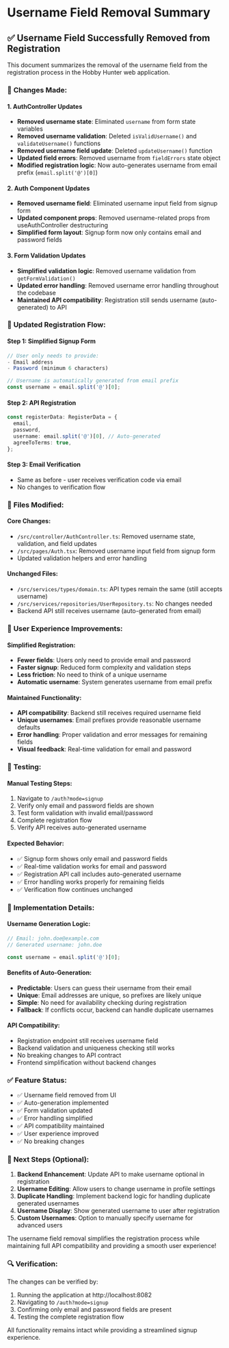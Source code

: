 # Username Field Removal Summary

## ✅ Username Field Successfully Removed from Registration

This document summarizes the removal of the username field from the registration process in the Hobby Hunter web application.

### 🎯 **Changes Made:**

#### 1. **AuthController Updates**
- **Removed username state**: Eliminated `username` from form state variables
- **Removed username validation**: Deleted `isValidUsername()` and `validateUsername()` functions  
- **Removed username field update**: Deleted `updateUsername()` function
- **Updated field errors**: Removed username from `fieldErrors` state object
- **Modified registration logic**: Now auto-generates username from email prefix (`email.split('@')[0]`)

#### 2. **Auth Component Updates**
- **Removed username field**: Eliminated username input field from signup form
- **Updated component props**: Removed username-related props from useAuthController destructuring
- **Simplified form layout**: Signup form now only contains email and password fields

#### 3. **Form Validation Updates**
- **Simplified validation logic**: Removed username validation from `getFormValidation()`
- **Updated error handling**: Removed username error handling throughout the codebase
- **Maintained API compatibility**: Registration still sends username (auto-generated) to API

### 🔄 **Updated Registration Flow:**

#### **Step 1: Simplified Signup Form**
```typescript
// User only needs to provide:
- Email address
- Password (minimum 6 characters)

// Username is automatically generated from email prefix
const username = email.split('@')[0];
```

#### **Step 2: API Registration**
```typescript
const registerData: RegisterData = {
  email,
  password,
  username: email.split('@')[0], // Auto-generated
  agreeToTerms: true,
};
```

#### **Step 3: Email Verification**
- Same as before - user receives verification code via email
- No changes to verification flow

### 📁 **Files Modified:**

#### **Core Changes:**
- `/src/controller/AuthController.ts`: Removed username state, validation, and field updates
- `/src/pages/Auth.tsx`: Removed username input field from signup form
- Updated validation helpers and error handling

#### **Unchanged Files:**
- `/src/services/types/domain.ts`: API types remain the same (still accepts username)
- `/src/services/repositories/UserRepository.ts`: No changes needed
- Backend API still receives username (auto-generated from email)

### 🎨 **User Experience Improvements:**

#### **Simplified Registration:**
- **Fewer fields**: Users only need to provide email and password
- **Faster signup**: Reduced form complexity and validation steps
- **Less friction**: No need to think of a unique username
- **Automatic username**: System generates username from email prefix

#### **Maintained Functionality:**
- **API compatibility**: Backend still receives required username field
- **Unique usernames**: Email prefixes provide reasonable username defaults
- **Error handling**: Proper validation and error messages for remaining fields
- **Visual feedback**: Real-time validation for email and password

### 🧪 **Testing:**

#### **Manual Testing Steps:**
1. Navigate to `/auth?mode=signup`
2. Verify only email and password fields are shown
3. Test form validation with invalid email/password
4. Complete registration flow
5. Verify API receives auto-generated username

#### **Expected Behavior:**
- ✅ Signup form shows only email and password fields
- ✅ Real-time validation works for email and password
- ✅ Registration API call includes auto-generated username
- ✅ Error handling works properly for remaining fields
- ✅ Verification flow continues unchanged

### 🔧 **Implementation Details:**

#### **Username Generation Logic:**
```typescript
// Email: john.doe@example.com
// Generated username: john.doe

const username = email.split('@')[0];
```

#### **Benefits of Auto-Generation:**
- **Predictable**: Users can guess their username from their email
- **Unique**: Email addresses are unique, so prefixes are likely unique
- **Simple**: No need for availability checking during registration
- **Fallback**: If conflicts occur, backend can handle duplicate usernames

#### **API Compatibility:**
- Registration endpoint still receives username field
- Backend validation and uniqueness checking still works
- No breaking changes to API contract
- Frontend simplification without backend changes

### ✅ **Feature Status:**

- ✅ Username field removed from UI
- ✅ Auto-generation implemented
- ✅ Form validation updated
- ✅ Error handling simplified
- ✅ API compatibility maintained
- ✅ User experience improved
- ✅ No breaking changes

### 🚀 **Next Steps (Optional):**

1. **Backend Enhancement**: Update API to make username optional in registration
2. **Username Editing**: Allow users to change username in profile settings
3. **Duplicate Handling**: Implement backend logic for handling duplicate generated usernames
4. **Username Display**: Show generated username to user after registration
5. **Custom Usernames**: Option to manually specify username for advanced users

The username field removal simplifies the registration process while maintaining full API compatibility and providing a smooth user experience!

### 🔍 **Verification:**

The changes can be verified by:
1. Running the application at http://localhost:8082
2. Navigating to `/auth?mode=signup`
3. Confirming only email and password fields are present
4. Testing the complete registration flow

All functionality remains intact while providing a streamlined signup experience.